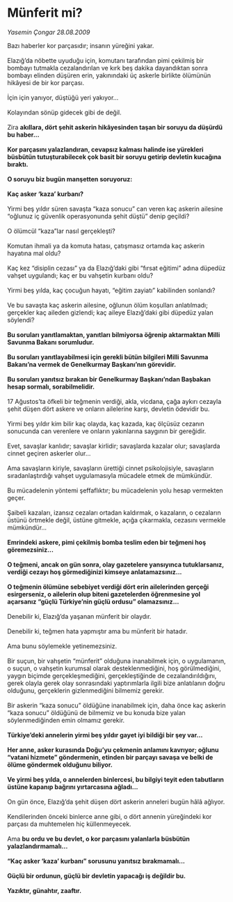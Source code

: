 # Münferit mi?

*Yasemin Çongar 28.08.2009*

<div class="taraf_structure_2col_1zq">
<div class="margen_n">



 <p>Bazı haberler kor parçasıdır; insanın yüreğini yakar. <br/><br/>Elazığ’da nöbette uyuduğu için, komutanı tarafından pimi çekilmiş bir bombayı tutmakla cezalandırılan ve kırk beş dakika dayandıktan sonra bombayı elinden düşüren erin, yakınındaki üç askerle birlikte ölümünün hikâyesi de bir kor parçası. <br/><br/>İçin için yanıyor, düştüğü yeri yakıyor... <br/><br/>Kolayından sönüp gidecek gibi de değil. <br/><br/>Zira <b>akıllara, dört şehit askerin hikâyesinden taşan bir soruyu da düşürdü bu haber...</b> <b><br/><br/>Kor parçasını yalazlandıran, cevapsız kalması halinde ise yürekleri büsbütün tutuşturabilecek çok basit bir soruyu getirip devletin kucağına bıraktı.</b> <b><br/><br/>O soruyu biz bugün manşetten soruyoruz:</b> <b><br/><br/>Kaç asker ‘kaza’ kurbanı?</b> <br/><br/>Yirmi beş yıldır süren savaşta “kaza sonucu” can veren kaç askerin ailesine “oğlunuz iç güvenlik operasyonunda şehit düştü” denip geçildi? <br/><br/>O ölümcül “kaza”lar nasıl gerçekleşti? <br/><br/>Komutan ihmali ya da komuta hatası, çatışmasız ortamda kaç askerin hayatına mal oldu? <br/><br/>Kaç kez “disiplin cezası” ya da Elazığ’daki gibi “fırsat eğitimi” adına düpedüz vahşet uygulandı; kaç er bu vahşetin kurbanı oldu? <br/><br/>Yirmi beş yılda, kaç çocuğun hayatı, “eğitim zayiatı” kabilinden sonlandı? <br/><br/>Ve bu savaşta kaç askerin ailesine, oğlunun ölüm koşulları anlatılmadı; gerçekler kaç aileden gizlendi; kaç aileye Elazığ’daki gibi düpedüz yalan söylendi? <b><br/><br/>Bu soruları yanıtlamaktan, yanıtları bilmiyorsa öğrenip aktarmaktan Milli Savunma Bakanı sorumludur.</b> <b><br/><br/>Bu soruları yanıtlayabilmesi için gerekli bütün bilgileri Milli Savunma Bakanı’na vermek de Genelkurmay Başkanı’nın görevidir.</b> <b><br/><br/>Bu soruları yanıtsız bırakan bir Genelkurmay Başkanı’ndan Başbakan hesap sormalı, sorabilmelidir.</b> <br/><br/>17 Ağustos’ta öfkeli bir teğmenin verdiği, akla, vicdana, çağa aykırı cezayla şehit düşen dört askere ve onların ailelerine karşı, devletin ödevidir bu. <br/><br/>Yirmi beş yıldır kim bilir kaç olayda, kaç kazada, kaç ölçüsüz cezanın sonucunda can verenlere ve onların yakınlarına saygının bir gereğidir. <br/><br/>Evet, savaşlar kanlıdır; savaşlar kirlidir; savaşlarda kazalar olur; savaşlarda cinnet geçiren askerler olur... <br/><br/>Ama savaşların kiriyle, savaşların ürettiği cinnet psikolojisiyle, savaşların sıradanlaştırdığı vahşet uygulamasıyla mücadele etmek de mümkündür. <br/><br/>Bu mücadelenin yöntemi şeffaflıktır; bu mücadelenin yolu hesap vermekten geçer. <br/><br/>Şaibeli kazaları, izansız cezaları ortadan kaldırmak, o kazaların, o cezaların üstünü örtmekle değil, üstüne gitmekle, açığa çıkarmakla, cezasını vermekle mümkündür... <b><br/><br/>Emrindeki askere, pimi çekilmiş bomba teslim eden bir teğmeni hoş göremezsiniz... </b><b><br/><br/>O teğmeni, ancak on gün sonra, olay gazetelere yansıyınca tutuklarsanız, verdiği cezayı hoş görmediğinizi kimseye anlatamazsınız...</b> <b><br/><br/>O teğmenin ölümüne sebebiyet verdiği dört erin ailelerinden gerçeği esirgerseniz, o ailelerin olup biteni gazetelerden öğrenmesine yol açarsanız “güçlü Türkiye’nin güçlü ordusu” olamazsınız...</b> <br/><br/>Denebilir ki, Elazığ’da yaşanan münferit bir olaydır. <br/><br/>Denebilir ki, teğmen hata yapmıştır ama bu münferit bir hatadır. <br/><br/>Ama bunu söylemekle yetinemezsiniz. <br/><br/>Bir suçun, bir vahşetin “münferit” olduğuna inanabilmek için, o uygulamanın, o suçun, o vahşetin kurumsal olarak desteklenmediğini, hoş görülmediğini, yaygın biçimde gerçekleşmediğini, gerçekleştiğinde de cezalandırıldığını, gerek olayla gerek olay sonrasındaki yaptırımlarla ilgili bize anlatılanın doğru olduğunu, gerçeklerin gizlenmediğini bilmemiz gerekir. <br/><br/>Bir askerin “kaza sonucu” öldüğüne inanabilmek için, daha önce kaç askerin “kaza sonucu” öldüğünü de bilmemiz ve bu konuda bize yalan söylenmediğinden emin olmamız gerekir. <b><br/><br/>Türkiye’deki annelerin yirmi beş yıldır gayet iyi bildiği bir şey var... </b><b><br/><br/>Her anne, asker kurasında Doğu’yu çekmenin anlamını kavrıyor; oğlunu “vatani hizmete” göndermenin, etinden bir parçayı savaşa ve belki de ölüme göndermek olduğunu biliyor.</b> <b><br/><br/>Ve yirmi beş yılda, o annelerden binlercesi, bu bilgiyi teyit eden tabutların üstüne kapanıp bağrını yırtarcasına ağladı...</b> <br/><br/>On gün önce, Elazığ’da şehit düşen dört askerin anneleri bugün hâlâ ağlıyor. <br/><br/>Kendilerinden önceki binlerce anne gibi, o dört annenin yüreğindeki kor parçası da muhtemelen hiç küllenmeyecek. <br/><br/>Ama <b>bu ordu ve bu devlet, o kor parçasını yalanlarla büsbütün yalazlandırmamalı...</b> <b><br/><br/>“Kaç asker ‘kaza’ kurbanı” sorusunu yanıtsız bırakmamalı...</b> <b><br/><br/>Güçlü bir ordunun, güçlü bir devletin yapacağı iş değildir bu.</b><b><br/><br/>Yazıktır, günahtır, zaaftır.</b></p>
<br/>
<br/>
<br/>



<br/>


<div id="taraf_not">
</div>

</div>


</div>
